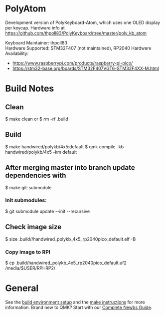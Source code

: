 # PolyAtom

Development version of PolyKeyboard-Atom, which uses one OLED display per keycap.
Hardware info at https://github.com/thpoll83/PolyKeyboard/tree/master/poly_kb_atom

Keyboard Maintainer: thpoll83  
Hardware Supported: STM32F407 (not maintained), RP2040
Hardware Availability:
 - https://www.raspberrypi.com/products/raspberry-pi-pico/
 - https://stm32-base.org/boards/STM32F407VGT6-STM32F4XX-M.html

# Build Notes

## Clean

$ make clean
or
$ rm -rf .build

## Build
$ make handwired/polykb/4x5:default
$ qmk compile -kb handwired/polykb/4x5 -km default

## After merging master into branch update dependencies with

$ make git-submodule

### Init submodules:

$ git submodule update --init --recursive

## Check image size

$ size .build//handwired_polykb_4x5_rp2040pico_default.elf -B

### Copy image to RPI

$ cp .build/handwired_polykb_4x5_rp2040pico_default.uf2 /media/$USER/RPI-RP2/

# General

See the [build environment setup](https://docs.qmk.fm/#/getting_started_build_tools) and the [make instructions](https://docs.qmk.fm/#/getting_started_make_guide) for more information. Brand new to QMK? Start with our [Complete Newbs Guide](https://docs.qmk.fm/#/newbs).
